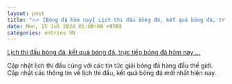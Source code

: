 ```yaml
---
layout: post
title: "🔥🔥 [Bóng đá hôm nay] Lịch thi đấu bóng đá, kết quả bóng đá, trực tiếp bóng đá hôm nay ..."
date: Mon, 15 Jul 2024 01:00:00 +0700
categories: entries VN
---
```

[Lịch thi đấu bóng đá, kết quả bóng đá, trực tiếp bóng đá hôm nay ...](https://bnews.vn/lich-thi-dau-bong-da-hom-nay-ngay-15-7-2024/340452.html)

Cập nhật lịch thi đấu cùng với các tin tức giải bóng đá hàng đầu thế giới. Cập nhật các thông tin về lịch thi đấu, kết quả bóng đá mới nhất hiện nay.


